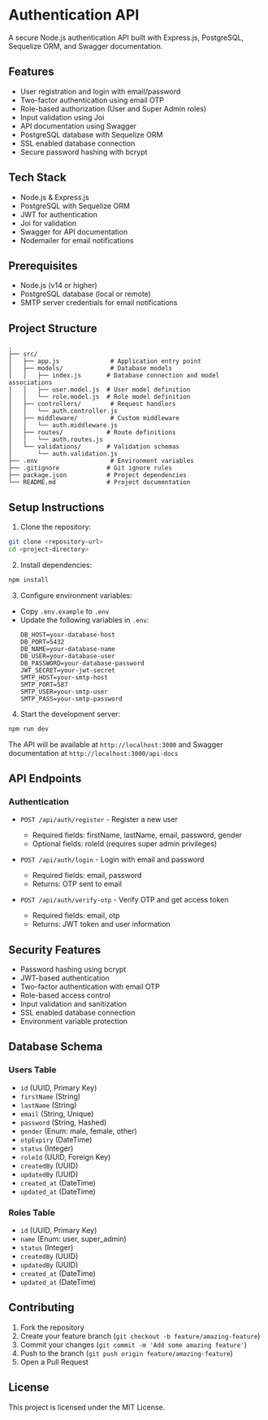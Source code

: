 # Authentication API

A secure Node.js authentication API built with Express.js, PostgreSQL, Sequelize ORM, and Swagger documentation.

## Features

- User registration and login with email/password
- Two-factor authentication using email OTP
- Role-based authorization (User and Super Admin roles)
- Input validation using Joi
- API documentation using Swagger
- PostgreSQL database with Sequelize ORM
- SSL enabled database connection
- Secure password hashing with bcrypt

## Tech Stack

- Node.js & Express.js
- PostgreSQL with Sequelize ORM
- JWT for authentication
- Joi for validation
- Swagger for API documentation
- Nodemailer for email notifications

## Prerequisites

- Node.js (v14 or higher)
- PostgreSQL database (local or remote)
- SMTP server credentials for email notifications

## Project Structure

```
.
├── src/
│   ├── app.js              # Application entry point
│   ├── models/             # Database models
│   │   ├── index.js       # Database connection and model associations
│   │   ├── user.model.js  # User model definition
│   │   └── role.model.js  # Role model definition
│   ├── controllers/        # Request handlers
│   │   └── auth.controller.js
│   ├── middleware/         # Custom middleware
│   │   └── auth.middleware.js
│   ├── routes/            # Route definitions
│   │   └── auth.routes.js
│   └── validations/       # Validation schemas
│       └── auth.validation.js
├── .env                    # Environment variables
├── .gitignore             # Git ignore rules
├── package.json           # Project dependencies
└── README.md              # Project documentation
```

## Setup Instructions

1. Clone the repository:
```bash
git clone <repository-url>
cd <project-directory>
```

2. Install dependencies:
```bash
npm install
```

3. Configure environment variables:
- Copy `.env.example` to `.env`
- Update the following variables in `.env`:
  ```
  DB_HOST=your-database-host
  DB_PORT=5432
  DB_NAME=your-database-name
  DB_USER=your-database-user
  DB_PASSWORD=your-database-password
  JWT_SECRET=your-jwt-secret
  SMTP_HOST=your-smtp-host
  SMTP_PORT=587
  SMTP_USER=your-smtp-user
  SMTP_PASS=your-smtp-password
  ```

4. Start the development server:
```bash
npm run dev
```

The API will be available at `http://localhost:3000` and Swagger documentation at `http://localhost:3000/api-docs`

## API Endpoints

### Authentication
- `POST /api/auth/register` - Register a new user
  - Required fields: firstName, lastName, email, password, gender
  - Optional fields: roleId (requires super admin privileges)

- `POST /api/auth/login` - Login with email and password
  - Required fields: email, password
  - Returns: OTP sent to email

- `POST /api/auth/verify-otp` - Verify OTP and get access token
  - Required fields: email, otp
  - Returns: JWT token and user information

## Security Features

- Password hashing using bcrypt
- JWT-based authentication
- Two-factor authentication with email OTP
- Role-based access control
- Input validation and sanitization
- SSL enabled database connection
- Environment variable protection

## Database Schema

### Users Table
- `id` (UUID, Primary Key)
- `firstName` (String)
- `lastName` (String)
- `email` (String, Unique)
- `password` (String, Hashed)
- `gender` (Enum: male, female, other)
- `otpExpiry` (DateTime)
- `status` (Integer)
- `roleId` (UUID, Foreign Key)
- `createdBy` (UUID)
- `updatedBy` (UUID)
- `created_at` (DateTime)
- `updated_at` (DateTime)

### Roles Table
- `id` (UUID, Primary Key)
- `name` (Enum: user, super_admin)
- `status` (Integer)
- `createdBy` (UUID)
- `updatedBy` (UUID)
- `created_at` (DateTime)
- `updated_at` (DateTime)

## Contributing

1. Fork the repository
2. Create your feature branch (`git checkout -b feature/amazing-feature`)
3. Commit your changes (`git commit -m 'Add some amazing feature'`)
4. Push to the branch (`git push origin feature/amazing-feature`)
5. Open a Pull Request

## License

This project is licensed under the MIT License.
